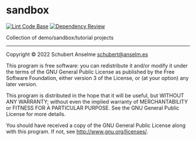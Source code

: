 # sandbox

[![Lint Code Base](https://github.com/sanselme/sandbox/actions/workflows/super-linter.yml/badge.svg)](https://github.com/sanselme/sandbox/actions/workflows/super-linter.yml)
[![Dependency Review](https://github.com/sanselme/sandbox/actions/workflows/dependency-review.yml/badge.svg)](https://github.com/sanselme/sandbox/actions/workflows/dependency-review.yml)

Collection of demo/sandbox/tutorial projects

---

Copyright © 2022 Schubert Anselme <schubert@anselm.es>

This program is free software: you can redistribute it and/or modify
it under the terms of the GNU General Public License as published by
the Free Software Foundation, either version 3 of the License, or
(at your option) any later version.

This program is distributed in the hope that it will be useful,
but WITHOUT ANY WARRANTY; without even the implied warranty of
MERCHANTABILITY or FITNESS FOR A PARTICULAR PURPOSE.  See the
GNU General Public License for more details.

You should have received a copy of the GNU General Public License
along with this program. If not, see <http://www.gnu.org/licenses/>.
